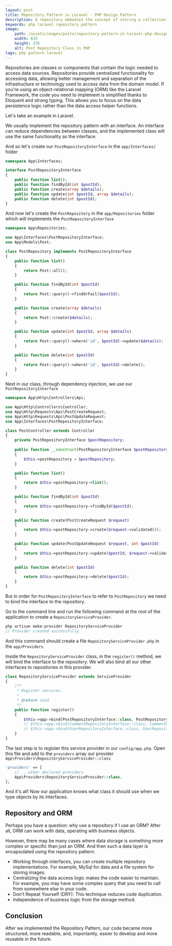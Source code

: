 ```yaml
---
layout: post
title: Repository Pattern in Laravel - PHP Design Pattern
description: A repository embodies the concept of storing a collection of a particular type of entity.
keywords: php laravel repository pattern
image:
    path: /assets/images/posts/repository-pattern-in-laravel-php-design-pattern.png
    width: 633
    height: 376
    alt: Post Repository Class in PHP
tags: php pattern laravel
---
```


Repositories are classes or components that contain the logic needed to access data sources.
Repositories provide centralized functionality for accessing data, allowing better management and separation of the infrastructure or technology used to access data from the domain model.
If you're using an object-relational mapping (ORM) like the Laravel Framework, the code you need to implement is simplified thanks to Eloquent and strong typing.
This allows you to focus on the data persistence logic rather than the data access helper functions.

Let's take an example in Laravel.

We usually implement the repository pattern with an interface.
An interface can reduce dependencies between classes, and the implemented class will use the same functionality as the interface.

And so let's create our `PostRepositoryInterface` in the `app/Interfaces/` folder

```php
namespace App\Interfaces;

interface PostRepositoryInterface
{
    public function list();
    public function findById(int $postId);
    public function create(array $details);
    public function update(int $postId, array $details);
    public function delete(int $postId);
}
```

And now let's create the `PostRepository` in the `app/Repositories` folder which will implements the `PostRepositoryInterface`

```php
namespace App\Repositories;

use App\Interfaces\PostRepositoryInterface;
use App\Models\Post;

class PostRepository implements PostRepositoryInterface
{
    public function list()
    {
        return Post::all();
    }

    public function findById(int $postId)
    {
        return Post::query()->findOrFail($postId);
    }

    public function create(array $details)
    {
        return Post::create($details);
    }

    public function update(int $postId, array $details)
    {
        return Post::query()->where('id', $postId)->update($details);
    }

    public function delete(int $postId)
    {
        return Post::query()->where('id', $postId)->delete();
    }
}
```

Next in our class, through dependency injection, we use our `PostRepositoryInterface`

```php
namespace App\Http\Controllers\Api;

use App\Http\Controllers\Controller;
use App\Http\Requests\Api\PostCreateRequest;
use App\Http\Requests\Api\PostUpdateRequest;
use App\Interfaces\PostRepositoryInterface;

class PostController extends Controller
{
    private PostRepositoryInterface $postRepository;
    
    public function __construct(PostRepositoryInterface $postRepository)
    {
        $this->postRepository = $postRepository;
    }

    public function list()
    {
        return $this->postRepository->list();
    }

    public function findById(int $postId)
    {
        return $this->postRepository->findById($postId);
    }

    public function create(PostCreateRequest $request)
    {
        return $this->postRepository->create($request->validated());
    }

    public function update(PostUpdateRequest $request, int $postId)
    {
        return $this->postRepository->update($postId, $request->validated());
    }

    public function delete(int $postId)
    {
        return $this->postRepository->delete($postId);
    }
}
```

But in order for `PostRepositoryInterface` to refer to `PostRepository` we need to bind the interface to the repository.

Go to the command line and run the following command at the root of the application to create a `RepositoryServiceProvider`.

```php
php artisan make:provider RepositoryServiceProvider
// Provider created successfully.
```

And this command should create a file `RepositoryServiceProvider.php` in the `app/Providers`.

Inside the `RepositoryServiceProvider` class, in the `register()` method, we will bind the interface to the repository.
We will also bind all our other interfaces to repositories in this provider.

```php
class RepositoryServiceProvider extends ServiceProvider
{
    /**
     * Register services.
     *
     * @return void
     */
    public function register()
    {
        $this->app->bind(PostRepositoryInterface::class, PostRepository::class);
        // $this->app->bind(CommentRepositoryInterface::class, CommentRepository::class);
        // $this->app->bind(UserRepositoryInterface::class, UserRepository::class);
    }
}
```

The last step is to register this service provider in our `config/app.php`.
Open this file and add to the `providers` array our provider `App\Providers\RepositoryServiceProvider::class`

```php
'providers' => [
    // ...other declared providers
    App\Providers\RepositoryServiceProvider::class,
];
```

And it's all! Now our application knows what class it should use when we type objects by its interfaces.

<h2>Repository and ORM</h2>

Perhaps you have a question: why use a repository if I use an ORM?
After all, ORM can work with data, operating with business objects.

However, there may be many cases where data storage is something more complex or specific than just an ORM.
And then such a data layer is encapsulated using the repository pattern:
- Working through interfaces, you can create multiple repository implementations. For example, MySql for data and a file system for storing images.
- Centralizing the data access logic makes the code easier to maintain. For example, you may have some complex query that you need to call from somewhere else in your code.
- Don't Repeat Yourself (DRY): This technique reduces code duplication.
- Independence of business logic from the storage method.

<h2>Conclusion</h2>

After we implemented the Repository Pattern, our code became more structured, more readable, and,
importantly, easier to develop and more reusable in the future.